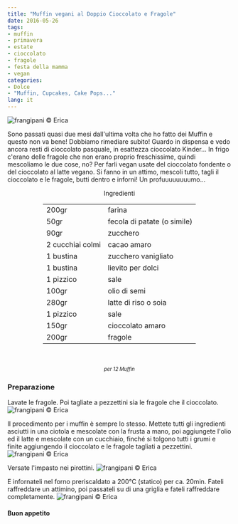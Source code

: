 ```yaml
---
title: "Muffin vegani al Doppio Cioccolato e Fragole"
date: 2016-05-26
tags:
- muffin
- primavera
- estate
- cioccolato
- fragole
- festa della mamma
- vegan
categories:
- Dolce
- "Muffin, Cupcakes, Cake Pops..."
lang: it
---
```

![](header.jpg "frangipani © Erica")

Sono passati quasi due mesi dall'ultima volta che ho fatto dei Muffin e questo non va bene! Dobbiamo rimediare subito! Guardo in dispensa e vedo ancora resti di cioccolato pasquale, in esattezza cioccolato Kinder... In frigo c'erano delle fragole che non erano proprio freschissime, quindi mescoliamo le due cose, no? Per farli vegan usate del cioccolato fondente o del cioccolato al latte vegano. Si fanno in un attimo, mescoli tutto, tagli il cioccolato e le fragole, butti dentro e inforni! Un profuuuuuuuumo...


<div id="wrapper" style="text-align: center">
  <div id="yourdiv" style="display: inline-block;">
    <div class="ingredients">
      <div class="ingredients-title">Ingredienti</div>
      <table>
        <tbody>
          <tr>
            <td>200gr</td>
            <td>farina</td>
          </tr>
          <tr>
            <td>50gr</td>
            <td>fecola di patate (o simile)</td>
          </tr>
          <tr>
            <td>90gr</td>
            <td>zucchero</td>
          </tr>
          <tr>
            <td>2 cucchiai colmi</td>
            <td>cacao amaro</td>
          </tr>
          <tr>
            <td>1 bustina</td>
            <td>zucchero vanigliato</td>
          </tr>
          <tr>
            <td>1 bustina</td>
            <td>lievito per dolci</td>
          </tr>
          <tr>
            <td>1 pizzico</td>
            <td>sale</td>
          </tr>
          <tr>
            <td>100gr</td>
            <td>olio di semi</td>
          </tr>
          <tr>
            <td>280gr</td>
            <td>latte di riso o soia</td>
          </tr>
          <tr>      
            <td>1 pizzico</td>
            <td>sale</td>
          </tr>
          <tr>      
            <td>150gr</td>
            <td>cioccolato amaro</td>
          </tr>
          <tr>      
            <td>200gr</td>
            <td>fragole</td>
          </tr>
        </tbody>
      </table>
      <br></br>
      <i class="pull-right" style="font-size: 80%;">per 12 Muffin</i>
    </div>
  </div>
</div>


<h3>
  <font color="grey">
    <i class="fa-solid fa-gears"></i>
  </font> Preparazione
</h3>

Lavate le fragole. Poi tagliate a pezzettini sia le fragole che il cioccolato.
![](fragolecioccolato.jpg "frangipani © Erica")

Il procedimento per i muffin è sempre lo stesso. Mettete tutti gli ingredienti asciutti in una ciotola e mescolate con la frusta a mano, poi aggiungete l'olio ed il latte e mescolate con un cucchiaio, finché si tolgono tutti i grumi e finite aggiungendo il cioccolato e le fragole tagliati a pezzettini.
![](impasto.jpg "frangipani © Erica")

Versate l'impasto nei pirottini.
![](pirottini.jpg "frangipani © Erica")

E infornateli nel forno preriscaldato a 200°C (statico) per ca. 20min. Fateli raffreddare un attimino, poi passateli su di una griglia e fateli raffreddare completamente.
![](risultato.jpg "frangipani © Erica")

<h4>Buon appetito
  <font color="red">
    <i class="fa-regular fa-face-smile"></i>
  </font>
</h4>
